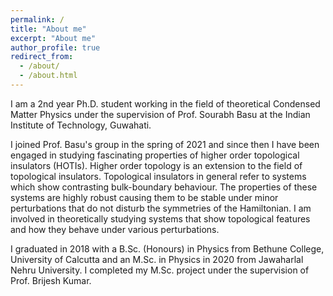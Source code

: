 ```yaml
---
permalink: /
title: "About me"
excerpt: "About me"
author_profile: true
redirect_from: 
  - /about/
  - /about.html
---
```



I am a 2nd year Ph.D. student working in the field of theoretical Condensed Matter Physics under the supervision of Prof. Sourabh Basu at the Indian Institute of Technology, Guwahati.

I joined Prof. Basu's group in the spring of 2021 and since then I have been engaged in studying fascinating properties of higher order topological insulators (HOTIs). Higher order topology is an extension to the field of topological insulators. Topological insulators in general refer to systems which show contrasting bulk-boundary behaviour. The properties of these systems are highly robust causing them to be stable under minor perturbations that do not disturb the symmetries of the Hamiltonian. I am involved in theoretically studying systems that show topological features and how they behave under various perturbations.

I graduated in 2018 with a B.Sc. (Honours) in Physics from Bethune College, University of Calcutta and an M.Sc. in Physics in 2020 from Jawaharlal Nehru University. I completed my M.Sc. project under the supervision of Prof. Brijesh Kumar.
